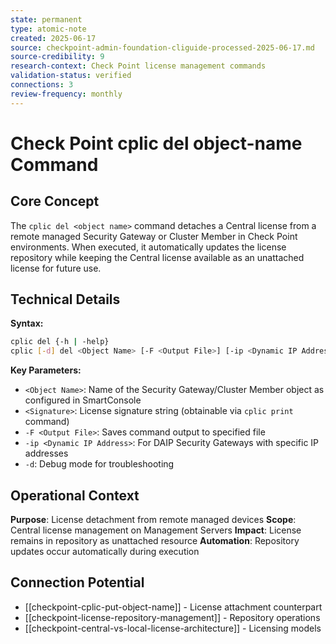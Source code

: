 ```yaml
---
state: permanent
type: atomic-note
created: 2025-06-17
source: checkpoint-admin-foundation-cliguide-processed-2025-06-17.md
source-credibility: 9
research-context: Check Point license management commands
validation-status: verified
connections: 3
review-frequency: monthly
---
```


# Check Point cplic del object-name Command

## Core Concept

The `cplic del <object name>` command detaches a Central license from a remote managed Security Gateway or Cluster Member in Check Point environments. When executed, it automatically updates the license repository while keeping the Central license available as an unattached license for future use.

## Technical Details

**Syntax:**
```bash
cplic del {-h | -help}
cplic [-d] del <Object Name> [-F <Output File>] [-ip <Dynamic IP Address>] <Signature>
```

**Key Parameters:**
- `<Object Name>`: Name of the Security Gateway/Cluster Member object as configured in SmartConsole
- `<Signature>`: License signature string (obtainable via `cplic print` command)
- `-F <Output File>`: Saves command output to specified file
- `-ip <Dynamic IP Address>`: For DAIP Security Gateways with specific IP addresses
- `-d`: Debug mode for troubleshooting

## Operational Context

**Purpose**: License detachment from remote managed devices
**Scope**: Central license management on Management Servers
**Impact**: License remains in repository as unattached resource
**Automation**: Repository updates occur automatically during execution

## Connection Potential

- [[checkpoint-cplic-put-object-name]] - License attachment counterpart
- [[checkpoint-license-repository-management]] - Repository operations
- [[checkpoint-central-vs-local-license-architecture]] - Licensing models